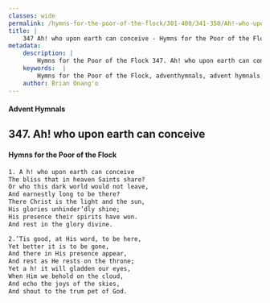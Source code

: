 ```yaml
---
classes: wide
permalink: /hymns-for-the-poor-of-the-flock/301-400/341-350/Ah!-who-upon-earth-can-conceive/
title: |
    347 Ah! who upon earth can conceive - Hymns for the Poor of the Flock
metadata:
    description: |
        Hymns for the Poor of the Flock 347. Ah! who upon earth can conceive. A h! who upon earth can conceive The bliss that in heaven Saints share?  Or who this dark world would not leave,  And earnestly long to be there? There Christ is the light and the sun, His glories unhinder’dly shine; His presence their spirits have won. And rest in the glory divine. 
    keywords:  |
        Hymns for the Poor of the Flock, adventhymnals, advent hymnals, Ah! who upon earth can conceive, A h! who upon earth can conceive, 
    author: Brian Onang'o
---
```


#### Advent Hymnals
## 347. Ah! who upon earth can conceive
####  Hymns for the Poor of the Flock

```txt
1. A h! who upon earth can conceive
The bliss that in heaven Saints share? 
Or who this dark world would not leave, 
And earnestly long to be there?
There Christ is the light and the sun,
His glories unhinder’dly shine;
His presence their spirits have won.
And rest in the glory divine.

2.’Tis good, at His word, to be here,
Yet better it is to be gone,
And there in His presence appear,
And rest as He rests on the throne; 
Yet a h! it will gladden our eyes,
When Him we behold on the cloud, 
And echo the joys of the skies,
And shout to the trum pet of God.
```